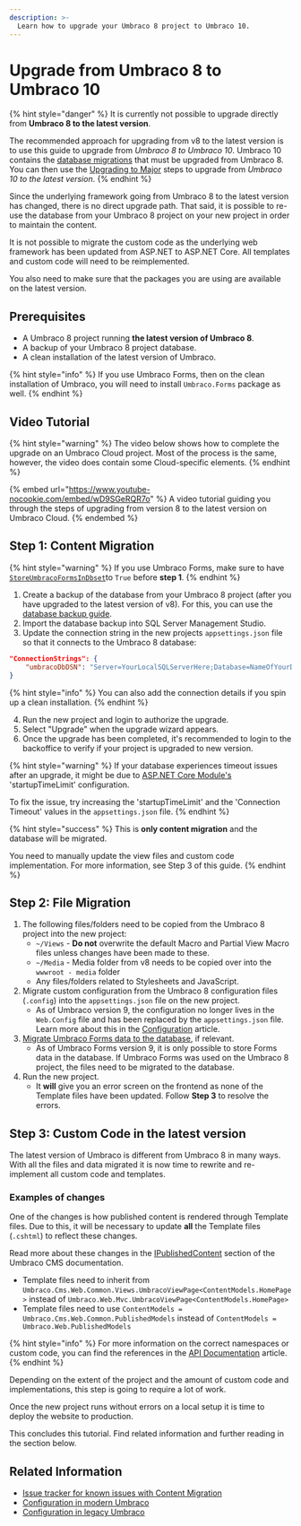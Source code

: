 ```yaml
---
description: >-
  Learn how to upgrade your Umbraco 8 project to Umbraco 10.
---
```


# Upgrade from Umbraco 8 to Umbraco 10

{% hint style="danger" %}
It is currently not possible to upgrade directly from **Umbraco 8 to the latest version**.

The recommended approach for upgrading from v8 to the latest version is to use this guide to upgrade from _Umbraco 8 to Umbraco 10_. Umbraco 10 contains the [database migrations](https://github.com/umbraco/Umbraco-CMS/blob/release-10.0.0/src/Umbraco.Infrastructure/Migrations/Upgrade/UmbracoPlan.cs#L66-L73) that must be upgraded from Umbraco 8. You can then use the [Upgrading to Major](../#upgrade-to-a-new-major) steps to upgrade from _Umbraco 10 to the latest version_.
{% endhint %}

Since the underlying framework going from Umbraco 8 to the latest version has changed, there is no direct upgrade path. That said, it is possible to re-use the database from your Umbraco 8 project on your new project in order to maintain the content.

It is not possible to migrate the custom code as the underlying web framework has been updated from ASP.NET to ASP.NET Core. All templates and custom code will need to be reimplemented.

You also need to make sure that the packages you are using are available on the latest version.

## Prerequisites

* A Umbraco 8 project running **the latest version of Umbraco 8**.
* A backup of your Umbraco 8 project database.
* A clean installation of the latest version of Umbraco.

{% hint style="info" %}
If you use Umbraco Forms, then on the clean installation of Umbraco, you will need to install `Umbraco.Forms` package as well.
{% endhint %}

## Video Tutorial

{% hint style="warning" %}
The video below shows how to complete the upgrade on an Umbraco Cloud project. Most of the process is the same, however, the video does contain some Cloud-specific elements.
{% endhint %}

{% embed url="https://www.youtube-nocookie.com/embed/wD9SGeRQR7o" %}
A video tutorial guiding you through the steps of upgrading from version 8 to the latest version on Umbraco Cloud.
{% endembed %}

## Step 1: Content Migration

{% hint style="warning" %}
If you use Umbraco Forms, make sure to have [`StoreUmbracoFormsInDbset`](https://docs.umbraco.com/umbraco-forms/developer/forms-in-the-database#enable-storing-forms-definitions-in-the-database)to `True` before **step 1**.
{% endhint %}

1. Create a backup of the database from your Umbraco 8 project (after you have upgraded to the latest version of v8). For this, you can use the [database backup guide](https://docs.umbraco.com/umbraco-cloud/databases/backups#backup-with-sql-server-management-studio).
2. Import the database backup into SQL Server Management Studio.
3. Update the connection string in the new projects `appsettings.json` file so that it connects to the Umbraco 8 database:

```json
"ConnectionStrings": {
    "umbracoDbDSN": "Server=YourLocalSQLServerHere;Database=NameOfYourDatabaseHere;User Id=NameOfYourUserHere;Password=YourPasswordHere;TrustServerCertificate=True"
}
```

{% hint style="info" %}
You can also add the connection details if you spin up a clean installation.
{% endhint %}

4. Run the new project and login to authorize the upgrade.
5. Select "Upgrade" when the upgrade wizard appears.
6. Once the upgrade has been completed, it's recommended to login to the backoffice to verify if your project is upgraded to new version.

{% hint style="warning" %}
If your database experiences timeout issues after an upgrade, it might be due to [ASP.NET Core Module's](https://learn.microsoft.com/en-us/aspnet/core/test/troubleshoot-azure-iis?#default-startup-limits) 'startupTimeLimit' configuration.

To fix the issue, try increasing the 'startupTimeLimit' and the 'Connection Timeout' values in the `appsettings.json` file.
{% endhint %}

{% hint style="success" %}
This is **only content migration** and the database will be migrated.

You need to manually update the view files and custom code implementation. For more information, see Step 3 of this guide.
{% endhint %}

## Step 2: File Migration

1. The following files/folders need to be copied from the Umbraco 8 project into the new project:
   * `~/Views` - **Do not** overwrite the default Macro and Partial View Macro files unless changes have been made to these.
   * `~/Media` - Media folder from v8 needs to be copied over into the `wwwroot - media` folder&#x20;
   * Any files/folders related to Stylesheets and JavaScript.
2. Migrate custom configuration from the Umbraco 8 configuration files (`.config`) into the `appsettings.json` file on the new project.
   * As of Umbraco version 9, the configuration no longer lives in the `Web.Config` file and has been replaced by the `appsettings.json` file. Learn more about this in the [Configuration](../../../../reference/configuration/) article.
3. [Migrate Umbraco Forms data to the database](https://docs.umbraco.com/umbraco-forms/developer/forms-in-the-database#migrating-forms-in-files-into-a-site), if relevant.
   * As of Umbraco Forms version 9, it is only possible to store Forms data in the database. If Umbraco Forms was used on the Umbraco 8 project, the files need to be migrated to the database.
4. Run the new project.
   * It **will** give you an error screen on the frontend as none of the Template files have been updated. Follow **Step 3** to resolve the errors.

## Step 3: Custom Code in the latest version

The latest version of Umbraco is different from Umbraco 8 in many ways. With all the files and data migrated it is now time to rewrite and re-implement all custom code and templates.

### Examples of changes

One of the changes is how published content is rendered through Template files. Due to this, it will be necessary to update **all** the Template files (`.cshtml`) to reflect these changes.

Read more about these changes in the [IPublishedContent](../../../../reference/querying/ipublishedcontent/) section of the Umbraco CMS documentation.

* Template files need to inherit from `Umbraco.Cms.Web.Common.Views.UmbracoViewPage<ContentModels.HomePage>` instead of `Umbraco.Web.Mvc.UmbracoViewPage<ContentModels.HomePage>`
* Template files need to use `ContentModels = Umbraco.Cms.Web.Common.PublishedModels` instead of `ContentModels = Umbraco.Web.PublishedModels`

{% hint style="info" %}
For more information on the correct namespaces or custom code, you can find the references in the [API Documentation](../../../../reference/api-documentation.md) article.
{% endhint %}

Depending on the extent of the project and the amount of custom code and implementations, this step is going to require a lot of work.

Once the new project runs without errors on a local setup it is time to deploy the website to production.

This concludes this tutorial. Find related information and further reading in the section below.

## Related Information

* [Issue tracker for known issues with Content Migration](https://github.com/umbraco/UmbracoDocs/issues)
* [Configuration in modern Umbraco](../../../../reference/configuration/)
* [Configuration in legacy Umbraco](https://our.umbraco.com/documentation/Reference/Configuration-for-Umbraco-7-and-8/)
